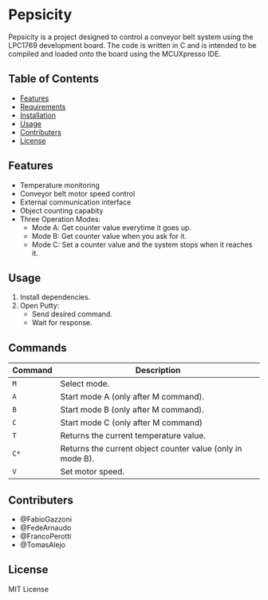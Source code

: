 # Pepsicity

Pepsicity is a project designed to control a conveyor belt system using the LPC1769 development board. The code is written in C and is intended to be compiled and loaded onto the board using the MCUXpresso IDE.

## Table of Contents

- [Features](#features)
- [Requirements](INSTALL.md#requisitos-previos)
- [Installation](INSTALL.md#pasos-para-compilar-y-cargar-el-proyecto)
- [Usage](#usage)
- [Contributers](#contributers)
- [License](#license)

## Features

- Temperature monitoring
- Conveyor belt motor speed control
- External communication interface
- Object counting capabity
- Three Operation Modes:
    - Mode A: Get counter value everytime it goes up.
    - Mode B: Get counter value when you ask for it.
    - Mode C: Set a counter value and the system stops when it reaches it.

## Usage

1. Install dependencies.
1. Open Putty:
    - Send desired command.
    - Wait for response.

## Commands 

| Command | Description |
|---------|-------------|
| `M`   | Select mode. |
| `A`   | Start mode A (only after M command).  |
| `B`   | Start mode B (only after M command). |
| `C`   | Start mode C (only after M command) |
| `T`   | Returns the current temperature value. |
| `C*`  | Returns the current object counter value (only in mode B). |
| `V`   | Set motor speed. |

## Contributers

- @FabioGazzoni
- @FedeArnaudo
- @FrancoPerotti
- @TomasAlejo

## License

MIT License